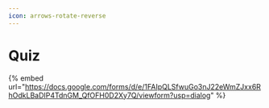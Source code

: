 ```yaml
---
icon: arrows-rotate-reverse
---
```


# Quiz

{% embed url="https://docs.google.com/forms/d/e/1FAIpQLSfwuGo3nJ22eWmZJxx6RhOdkLBaDIP4TdnGM_QfOFH0D2Xy7Q/viewform?usp=dialog" %}
